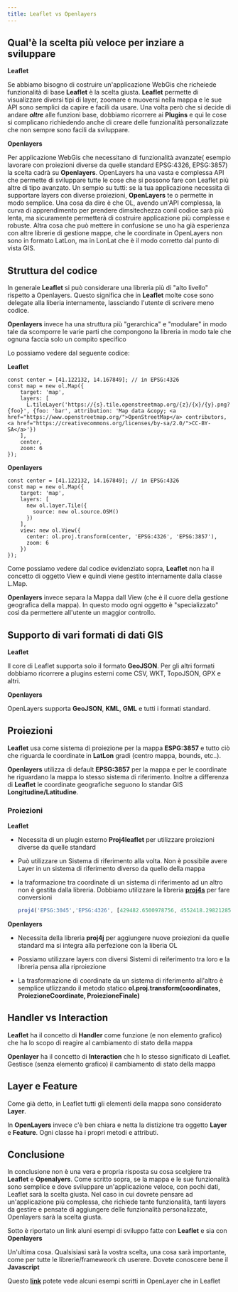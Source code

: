 ```yaml
---
title: Leaflet vs Openlayers 
---
```

## Qual'è la scelta più veloce per inziare a sviluppare

**Leaflet**

Se abbiamo bisogno di costruire un'applicazione WebGis che richeiede funzionalità di base **Leaflet** è la scelta giusta.
**Leaflet**  permette di visualizzare diversi tipi di layer, zoomare e muoversi nella mappa e le sue API sono semplici da capire e facili da usare.
Una volta però che si decide di andare ***oltre*** alle funzioni base, dobbiamo ricorrere ai **Plugins** e qui le cose si complicano richiedendo anche di creare delle funzionalità personalizzate che  non sempre sono facili da sviluppare.

**Openlayers**

Per applicazione WebGis che necessitano di funzionalità avanzate( esempio lavorare con proiezioni diverse da quelle standard EPSG:4326, EPSG:3857) la scelta cadrà su **Openlayers**.
OpenLayers ha una vasta e complessa API che permette di sviluppare tutte le cose che si possono fare con Leaflet più altre di tipo avanzato.
Un sempio su tutti: se la tua applicazione necessita di supportare layers con diverse proiezioni,  **OpenLayers** te o permette in modo semplice.
Una cosa da dire è che OL, avendo un'API complessa, la curva di apprendimento per prendere dimsitechezza conil codice sarà più lenta, ma sicuramente permetterà di costruire applicazione più complesse e robuste.
Altra cosa che può mettere in confusione se uno ha già esperienza con altre librerie di gestione mappe, che le coordinate in OpenLayers non sono in formato LatLon, ma in LonLat che è il modo corretto dal punto di vista GIS.

## Struttura del codice

In generale **Leaflet** si può considerare una libreria più di "alto livello" rispetto a Openlayers. Questo significa che in **Leaflet** molte cose sono delegate alla liberia internamente, lassciando l'utente di scrivere meno codice.

**Openlayers** invece ha una struttura più "gerarchica" e "modulare" in modo tale da scomporre le varie parti che compongono la libreria in modo tale che ognuna faccia solo un compito specifico

Lo possiamo vedere dal seguente codice:

**Leaflet**

```js{7,8}
const center = [41.122132, 14.167849]; // in EPSG:4326 
const map = new ol.Map({
    target: 'map',
    layers: [
      L.tileLayer('https://{s}.tile.openstreetmap.org/{z}/{x}/{y}.png?{foo}', {foo: 'bar', attribution: 'Map data &copy; <a href="https://www.openstreetmap.org/">OpenStreetMap</a> contributors, <a href="https://creativecommons.org/licenses/by-sa/2.0/">CC-BY-SA</a>'})
    ],
    center,
    zoom: 6
});
```

**Openlayers**

```js{9,10,11,12}
const center = [41.122132, 14.167849]; // in EPSG:4326 
const map = new ol.Map({
    target: 'map',
    layers: [
      new ol.layer.Tile({
        source: new ol.source.OSM()
      })
    ],
    view: new ol.View({
      center: ol.proj.transform(center, 'EPSG:4326', 'EPSG:3857'),
      zoom: 6
    })
});
```
Come possiamo vedere dal codice evidenziato sopra, **Leaflet** non ha il concetto di oggetto View e quindi viene gestito internamente dalla classe L.Map. 

**Openlayers** invece separa la Mappa dall View (che è il cuore della gestione geografica della mappa). In questo modo ogni oggetto è "specializzato" così da permettere all'utente un maggior controllo.

## Supporto di vari formati di dati GIS

**Leaflet**

Il core di Leaflet supporta solo il formato **GeoJSON**. Per gli altri formati dobbiamo ricorrere a plugins esterni come  CSV, WKT, TopoJSON, GPX e altri.

**Openlayers**

OpenLayers supporta **GeoJSON**, **KML**, **GML** e tutti i formati standard.

## Proiezioni

**Leaflet** usa come sistema di proiezione per la mappa **ESPG:3857** e tutto ciò che riguarda le coordinate in **LatLon** gradi (centro mappa, bounds, etc..).

**Openlayers** utilizza di default **EPSG:3857** per la mappa e per le coordinate he riguardano la mappa lo stesso sistema di riferimento. Inoltre a differenza di **Leaflet** le coordinate geografiche seguono lo standar GIS **Longitudine/Latitudine**.

### Proiezioni 

**Leaflet**
 
* Necessita di un plugin esterno **Proj4leaflet** per utilizzare proiezioni diverse da quelle standard

* Può utilizzare un Sistema di riferimento alla volta. Non è possibile avere Layer in un sistema di riferimento diverso da quello della mappa

* la traformazione tra coordinate di un sistema di riferimento ad un altro non è gestita dalla libreria. Dobbiamo utilizzare la libreria [**proj4s**](http://proj4js.org/) per fare conversioni
  
  ```js
  proj4('EPSG:3045','EPSG:4326', [429482.6500978756, 4552418.298212856]) // restituisce [14.159999999999998, 41.11999999999998] Longitudine/Latitudine
  ```

**Openlayers** 

* Necessita della libreria **proj4j** per aggiungere nuove proiezioni da quelle standard ma si integra alla perfezione con la liberia OL

* Possiamo utilizzare layers con diversi Sistemi di reiferimento tra loro e la libreria pensa alla riproiezione

* La trasformazione di coordinate da un sistema di riferimento all'altro è semplice utlizzando il metodo statico **ol.proj.transform(coordinates, ProiezioneCoordinate, ProiezioneFinale)**


## Handler vs Interaction

**Leaflet** ha il concetto di **Handler** come funzione (e non elemento grafico) che ha lo scopo di reagire al cambiamento di stato della mappa

**Openlayer** ha il concetto di **Interaction** che h lo stesso significato di Leaflet. Gestisce (senza elemento grafico) il cambiamento di stato della mappa
 

## Layer e Feature

Come già detto, in Leaflet tutti gli elementi della mappa sono considerato **Layer**.

In **OpenLayers** invece c'è ben chiara e netta la distizione tra oggetto **Layer** e **Feature**. Ogni classe ha i propri metodi e attributi.

## Conclusione

In conclusione non è una vera e propria risposta su cosa scelgiere tra **Leaflet** e **Openalyers**.
Come scritto sopra, se la mappa e le sue funzionalità sono semplice e dove sviluppare un'applicazione veloce, con pochi dati, Leaflet sarà la scelta giusta.
Nel caso in cui dovrete pensare ad un'applicazione più complessa, che richiede tante funzionalità, tanti layers da gestire e pensate di aggiungere delle funzionalità personalizzate, Openlayers sarà la scelta giusta.

Sotto è riportato un link aluni esempi di sviluppo fatte con **Leaflet** e sia con **Openlayers**

Un'ultima cosa. Qualsisiasi sarà la vostra scelta, una cosa sarà importante, come per tutte le librerie/frameweork ch userere. Dovete conoscere bene il **Javascript**


Questo [**link**](https://astuntechnology.github.io/osgis-ol3-leaflet/index.html) potete vede alcuni esempi scritti in OpenLayer che in Leaflet